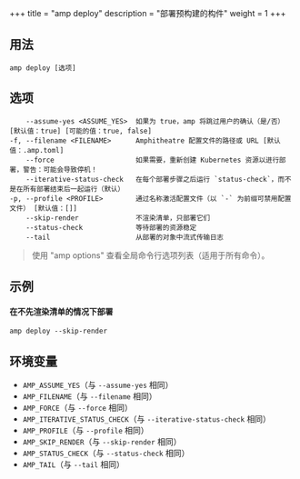+++
title = "amp deploy"
description = "部署预构建的构件"
weight = 1
+++

## 用法
```
amp deploy [选项]
```

## 选项

```
    --assume-yes <ASSUME_YES>  如果为 true，amp 将跳过用户的确认（是/否） [默认值：true] [可能的值：true, false]
-f, --filename <FILENAME>      Amphitheatre 配置文件的路径或 URL [默认值：.amp.toml]
    --force                    如果需要，重新创建 Kubernetes 资源以进行部署，警告：可能会导致停机！
    --iterative-status-check   在每个部署步骤之后运行 `status-check`，而不是在所有部署结束后一起运行（默认）
-p, --profile <PROFILE>        通过名称激活配置文件（以 `-` 为前缀可禁用配置文件） [默认值：[]]
    --skip-render              不渲染清单，只部署它们
    --status-check             等待部署的资源稳定
    --tail                     从部署的对象中流式传输日志
```

> 使用 "amp options" 查看全局命令行选项列表（适用于所有命令）。

## 示例

#### 在不先渲染清单的情况下部署
```
amp deploy --skip-render
```

## 环境变量

* `AMP_ASSUME_YES`（与 `--assume-yes` 相同）
* `AMP_FILENAME`（与 `--filename` 相同）
* `AMP_FORCE`（与 `--force` 相同）
* `AMP_ITERATIVE_STATUS_CHECK`（与 `--iterative-status-check` 相同）
* `AMP_PROFILE`（与 `--profile` 相同）
* `AMP_SKIP_RENDER`（与 `--skip-render` 相同）
* `AMP_STATUS_CHECK`（与 `--status-check` 相同）
* `AMP_TAIL`（与 `--tail` 相同）
